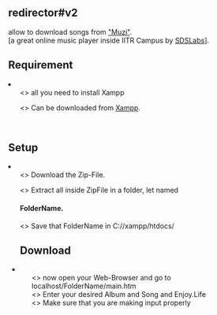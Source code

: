<h2>redirector#v2</h2> allow to download songs from <a href="http://sdslabs.co.in/muzi/">"Muzi"</a>.<br>
[a great online music player inside IITR Campus by <a href="http://sdslabs.co.in/home/">SDSLabs</a>].<br>
<h2>Requirement</h2>
 <li>
  <ul><> all you need to install Xampp</ul>
  <ul><> Can be downloaded from <a href="www.apachefriends.org/en/xampp.html">Xampp</a>.</ul>
 </li>
<br>
<h2>Setup</h2>
 <li>
  <ul><> Download the Zip-File.</ul>
  <ul><> Extract all inside ZipFile in a folder, let named <h4>FolderName.</h4></ul>
  <ul><> Save that <span>FolderName</span> in <span>C://xampp/htdocs/</span>
 </li>
<br>
<h2>Download</h2>
 <li>
  <ul><> now open your Web-Browser and go to localhost/<span>FolderName</span>/main.htm</ul>
  <ul><> Enter your desired Album and Song and Enjoy.Life</ul>
  <ul><> Make sure that you are making input properly</ul>
 </li>
